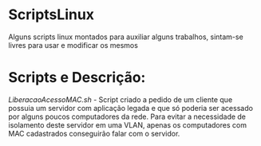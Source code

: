# ScriptsLinux
Alguns scripts linux montados para auxiliar alguns trabalhos, sintam-se livres para usar e modificar os mesmos

# Scripts e Descrição:
*LiberacaoAcessoMAC.sh* - 
Script criado a pedido de um cliente que possuia um servidor com aplicação legada e que só poderia ser acessado por alguns poucos computadores da rede. Para evitar a necessidade de isolamento deste servidor em uma VLAN, apenas os computadores com MAC cadastrados conseguirão falar com o servidor.

